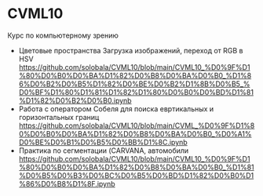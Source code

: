 # CVML10
Курс по компьютерному зрению
* Цветовые пространства Загрузка изображений, переход от RGB в HSV https://github.com/solobala/CVML10/blob/main/CVML10_%D0%9F%D1%80%D0%B0%D0%BA%D1%82%D0%B8%D0%BA%D0%B0_%D1%86%D0%B2%D0%B5%D1%82%D0%BE%D0%B2%D1%8B%D0%B5_%D0%BF%D1%80%D1%81%D1%82%D1%80%D0%B0%D0%BD%D1%81%D1%82%D0%B2%D0%B0.ipynb
* Работа с оператором Собеля для поиска евртикальных и горизонтальных границ https://github.com/solobala/CVML10/blob/main/CVML_%D0%9F%D1%80%D0%B0%D0%BA%D1%82%D0%B8%D0%BA%D0%B0_%D0%A1%D0%BE%D0%B1%D0%B5%D0%BB%D1%8C.ipynb 
* Практика по сегментации (CARVANA, автомобили https://github.com/solobala/CVML10/blob/main/CVML10_%D0%9F%D1%80%D0%B0%D0%BA%D1%82%D0%B8%D0%BA%D0%B0_%D1%81%D0%B5%D0%B3%D0%BC%D0%B5%D0%BD%D1%82%D0%B0%D1%86%D0%B8%D1%8F.ipynb
